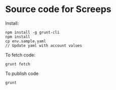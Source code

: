 # Source code for Screeps

Install:
```
npm install -g grunt-cli
npm install
cp env.sample.yaml
// Update yaml with account values
```

To fetch code:
```
grunt fetch
```

To publish code
```
grunt
```
